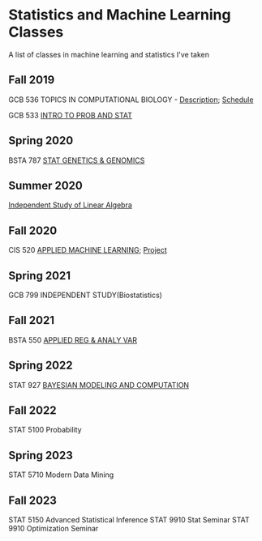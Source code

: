 # Statistics and Machine Learning Classes
A list of classes in machine learning and statistics I've taken

## Fall 2019
   GCB   536   TOPICS IN COMPUTATIONAL BIOLOGY - [Description](); [Schedule](https://github.com/jeneaadams/machine-learning-classes/blob/main/Schedule2021.pdf)
                                          
                                          
   GCB    533   [INTRO TO PROB AND STAT](https://github.com/jeneaadams/machine-learning-classes/blob/main/GCB533_2021.pdf)    
  

## Spring 2020     
   BSTA   787   [STAT GENETICS & GENOMICS](https://www.med.upenn.edu/bgs/assets/user-content/documents/spring-2020-courses/bsta-787.pdf)
   
   
## Summer 2020
   [Independent Study of Linear Algebra](https://ocw.mit.edu/courses/mathematics/18-06sc-linear-algebra-fall-2011/) 
   

## Fall 2020       
   CIS    520   [APPLIED MACHINE LEARNING](https://alliance.seas.upenn.edu/~cis520/wiki/); [Project](https://github.com/jeneaadams/machine-learning-bc-classification)
   
   

## Spring 2021    
   GCB    799   INDEPENDENT STUDY(Biostatistics)   


## Fall 2021       
   BSTA   550   [APPLIED REG & ANALY VAR](https://github.com/jeneaadams/machine-learning-classes/blob/main/syllabus_stat500_21.pdf)  
   

## Spring 2022    
   STAT   927   [BAYESIAN MODELING AND COMPUTATION](https://apps.wharton.upenn.edu/syllabi/2020A/STAT927001/)    

## Fall 2022
   STAT 5100    Probability

## Spring 2023 
   STAT 5710    Modern Data Mining 

## Fall 2023
   STAT 5150 Advanced Statistical Inference
   STAT 9910   Stat Seminar
   STAT 9910    Optimization Seminar
                   
